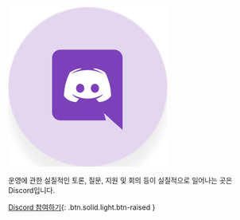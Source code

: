 ![Discord](/assets/community/discord.svg)

운영에 관한 실질적인 토론, 질문, 지원 및 회의 등이 실질적으로 일어나는 곳은 Discord입니다.

[Discord 참여하기](https://discord.io/eosdac){: .btn.solid.light.btn-raised }
